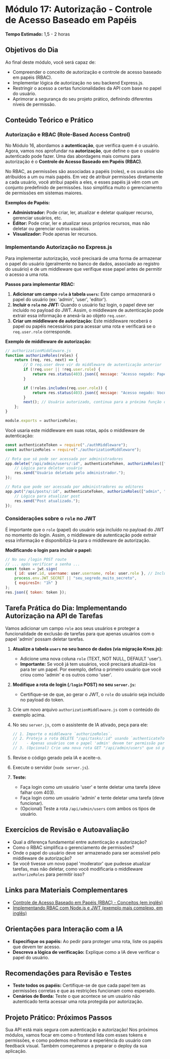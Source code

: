 # Módulo 17: Autorização - Controle de Acesso Baseado em Papéis

**Tempo Estimado:** 1,5 - 2 horas

## Objetivos do Dia

Ao final deste módulo, você será capaz de:

*   Compreender o conceito de autorização e controle de acesso baseado em papéis (RBAC).
*   Implementar lógica de autorização no seu backend Express.js.
*   Restringir o acesso a certas funcionalidades da API com base no papel do usuário.
*   Aprimorar a segurança do seu projeto prático, definindo diferentes níveis de permissão.

## Conteúdo Teórico e Prático

### Autorização e RBAC (Role-Based Access Control)

No Módulo 16, abordamos a **autenticação**, que verifica quem é o usuário. Agora, vamos nos aprofundar na **autorização**, que define o que o usuário autenticado pode fazer. Uma das abordagens mais comuns para autorização é o **Controle de Acesso Baseado em Papéis (RBAC)**.

No RBAC, as permissões são associadas a papéis (roles), e os usuários são atribuídos a um ou mais papéis. Em vez de atribuir permissões diretamente a cada usuário, você atribui papéis a eles, e esses papéis já vêm com um conjunto predefinido de permissões. Isso simplifica muito o gerenciamento de permissões em sistemas maiores.

**Exemplos de Papéis:**

*   **Administrador:** Pode criar, ler, atualizar e deletar qualquer recurso, gerenciar usuários, etc.
*   **Editor:** Pode criar, ler e atualizar seus próprios recursos, mas não deletar ou gerenciar outros usuários.
*   **Visualizador:** Pode apenas ler recursos.

### Implementando Autorização no Express.js

Para implementar autorização, você precisará de uma forma de armazenar o papel do usuário (geralmente no banco de dados, associado ao registro do usuário) e de um middleware que verifique esse papel antes de permitir o acesso a uma rota.

**Passos para implementar RBAC:**

1.  **Adicionar um campo `role` à tabela `users`:** Este campo armazenará o papel do usuário (ex: 'admin', 'user', 'editor').
2.  **Incluir o `role` no JWT:** Quando o usuário faz login, o papel deve ser incluído no payload do JWT. Assim, o middleware de autenticação pode extrair essa informação e anexá-la ao objeto `req.user`.
3.  **Criar um middleware de autorização:** Este middleware receberá o papel ou papéis necessários para acessar uma rota e verificará se o `req.user.role` corresponde.

**Exemplo de middleware de autorização:**

```javascript
// authorizationMiddleware.js
function authorizeRoles(roles) {
    return (req, res, next) => {
        // O req.user deve vir do middleware de autenticação anterior
        if (!req.user || !req.user.role) {
            return res.status(403).json({ message: "Acesso negado: Papel de usuário não definido." });
        }

        if (!roles.includes(req.user.role)) {
            return res.status(403).json({ message: "Acesso negado: Você não tem permissão para esta ação." });
        }
        next(); // Usuário autorizado, continua para a próxima função da rota
    };
}

module.exports = authorizeRoles;
```

Você usaria este middleware em suas rotas, após o middleware de autenticação:

```javascript
const authenticateToken = require("./authMiddleware");
const authorizeRoles = require("./authorizationMiddleware");

// Rota que só pode ser acessada por administradores
app.delete("/api/admin/users/:id", authenticateToken, authorizeRoles(["admin"]), (req, res) => {
    // Lógica para deletar usuário
    res.send("Usuário deletado pelo administrador.");
});

// Rota que pode ser acessada por administradores ou editores
app.put("/api/posts/:id", authenticateToken, authorizeRoles(["admin", "editor"]), (req, res) => {
    // Lógica para atualizar post
    res.send("Post atualizado.");
});
```

### Considerações sobre o `role` no JWT

É importante que o `role` (papel) do usuário seja incluído no payload do JWT no momento do login. Assim, o middleware de autenticação pode extrair essa informação e disponibilizá-la para o middleware de autorização.

**Modificando o login para incluir o papel:**

```javascript
// No seu /login POST route
// ... após verificar a senha ...
const token = jwt.sign(
    { id: user.id, username: user.username, role: user.role }, // Inclua o role aqui
    process.env.JWT_SECRET || "seu_segredo_muito_secreto",
    { expiresIn: "1h" }
);
res.json({ token: token });
```

## Tarefa Prática do Dia: Implementando Autorização na API de Tarefas

Vamos adicionar um campo `role` aos seus usuários e proteger a funcionalidade de exclusão de tarefas para que apenas usuários com o papel 'admin' possam deletar tarefas.

1.  **Atualize a tabela `users` no seu banco de dados (via migração Knex.js):**
    *   Adicione uma nova coluna `role` (TEXT, NOT NULL, DEFAULT 'user').
    *   **Importante:** Se você já tem usuários, você precisará atualizá-los para ter um papel. Por exemplo, defina o primeiro usuário que você criou como 'admin' e os outros como 'user'.

2.  **Modifique a rota de login (`/login` POST) no seu `server.js`:**
    *   Certifique-se de que, ao gerar o JWT, o `role` do usuário seja incluído no payload do token.

3.  Crie um novo arquivo `authorizationMiddleware.js` com o conteúdo do exemplo acima.

4.  No seu `server.js`, com o assistente de IA ativado, peça para ele:

    ```javascript
    // 1. Importe o middleware `authorizeRoles`.
    // 2. Proteja a rota DELETE "/api/tasks/:id" usando `authenticateToken` e `authorizeRoles`.
    //    - Apenas usuários com o papel 'admin' devem ter permissão para deletar tarefas.
    // 3. (Opcional) Crie uma nova rota GET "/api/admin/users" que só pode ser acessada por 'admin' e retorna a lista de todos os usuários.
    ```

5.  Revise o código gerado pela IA e aceite-o.
6.  Execute o servidor (`node server.js`).
7.  **Teste:**
    *   Faça login como um usuário 'user' e tente deletar uma tarefa (deve falhar com 403).
    *   Faça login como um usuário 'admin' e tente deletar uma tarefa (deve funcionar).
    *   (Opcional) Teste a rota `/api/admin/users` com ambos os tipos de usuário.

## Exercícios de Revisão e Autoavaliação

*   Qual a diferença fundamental entre autenticação e autorização?
*   Como o RBAC simplifica o gerenciamento de permissões?
*   Onde o papel do usuário deve ser armazenado para ser acessível pelo middleware de autorização?
*   Se você tivesse um novo papel 'moderator' que pudesse atualizar tarefas, mas não deletar, como você modificaria o middleware `authorizeRoles` para permitir isso?

## Links para Materiais Complementares

*   [Controle de Acesso Baseado em Papéis (RBAC) - Conceitos (em inglês)](https://www.okta.com/identity-101/role-based-access-control-rbac/)
*   [Implementando RBAC com Node.js e JWT (exemplo mais complexo, em inglês)](https://www.freecodecamp.org/news/role-based-access-control-rbac-with-node-js-and-jwt/)

## Orientações para Interação com a IA

*   **Especifique os papéis:** Ao pedir para proteger uma rota, liste os papéis que devem ter acesso.
*   **Descreva a lógica de verificação:** Explique como a IA deve verificar o papel do usuário.

## Recomendações para Revisão e Testes

*   **Teste todos os papéis:** Certifique-se de que cada papel tem as permissões corretas e que as restrições funcionam como esperado.
*   **Cenários de Borda:** Teste o que acontece se um usuário não autenticado tenta acessar uma rota protegida por autorização.

## Projeto Prático: Próximos Passos

Sua API está mais segura com autenticação e autorização! Nos próximos módulos, vamos focar em como o frontend lida com esses tokens e permissões, e como podemos melhorar a experiência do usuário com feedback visual. Também começaremos a preparar o deploy da sua aplicação.

